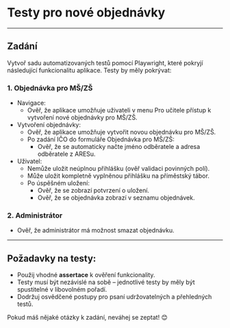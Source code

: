 # Testy pro nové objednávky

---

## Zadání

Vytvoř sadu automatizovaných testů pomocí Playwright, které pokryjí následující funkcionalitu aplikace.
Testy by měly pokrývat:

### 1. Objednávka pro MŠ/ZŠ
   - Navigace:
     - Ověř, že aplikace umožňuje uživateli v menu Pro učitele přístup k vytvoření nové objednávky pro MŠ/ZŠ.
   - Vytvoření objednávky:
     - Ověř, že aplikace umožňuje vytvořit novou objednávku pro MŠ/ZŠ.
     - Po zadání IČO do formuláře Objednávka pro MŠ/ZŠ:
       - Ověř, že se automaticky načte jméno odběratele a adresa odběratele z ARESu.
   - Uživatel:
     - Nemůže uložit neúplnou přihlášku (ověř validaci povinných polí).
     - Může uložit kompletně vyplněnou přihlášku na příměstský tábor.
     - Po úspěšném uložení:
       - Ověř, že se zobrazí potvrzení o uložení.
       - Ověř, že se objednávka zobrazí v seznamu objednávek.
### 2. Administrátor
   - Ověř, že administrátor má možnost smazat objednávku.

---

## Požadavky na testy:
 - Použij vhodné **assertace** k ověření funkcionality.
 - Testy musí být nezávislé na sobě – jednotlivé testy by měly být spustitelné v libovolném pořadí.
 - Dodržuj osvědčené postupy pro psaní udržovatelných a přehledných testů.

Pokud máš nějaké otázky k zadání, neváhej se zeptat! 😊
